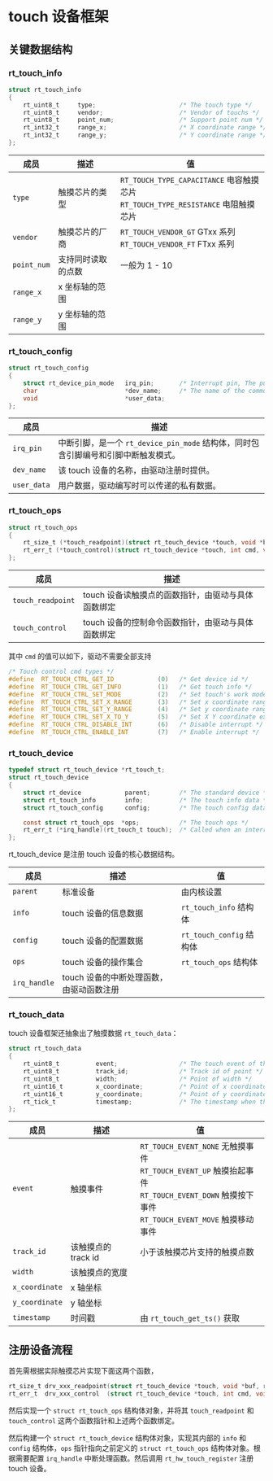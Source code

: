 # touch 设备框架

## 关键数据结构

### rt_touch_info

```C
struct rt_touch_info
{
    rt_uint8_t     type;                       /* The touch type */
    rt_uint8_t     vendor;                     /* Vendor of touchs */
    rt_uint8_t     point_num;                  /* Support point num */
    rt_int32_t     range_x;                    /* X coordinate range */
    rt_int32_t     range_y;                    /* Y coordinate range */
};
```

| 成员        | 描述               | 值                                                           |
| ----------- | ------------------ | ------------------------------------------------------------ |
| `type`      | 触摸芯片的类型     | `RT_TOUCH_TYPE_CAPACITANCE` 电容触摸芯片<br />`RT_TOUCH_TYPE_RESISTANCE`   电阻触摸芯片 |
| `vendor`    | 触摸芯片的厂商     | `RT_TOUCH_VENDOR_GT` GTxx 系列<br />`RT_TOUCH_VENDOR_FT` FTxx 系列 |
| `point_num` | 支持同时读取的点数 | 一般为 1 - 10                                                |
| `range_x`   | x 坐标轴的范围     |                                                              |
| `range_y`   | y 坐标轴的范围     |                                                              |

### rt_touch_config

```C
struct rt_touch_config
{
    struct rt_device_pin_mode   irq_pin;       /* Interrupt pin, The purpose of this pin is to notification read data */
    char                        *dev_name;     /* The name of the communication device */
    void                        *user_data;
};
```

| 成员        | 描述                                                     |
| ----------- | ------------------------------------------------------|
| `irq_pin`   | 中断引脚，是一个 `rt_device_pin_mode` 结构体，同时包含引脚编号和引脚中断触发模式。 |
| `dev_name`  | 该 touch 设备的名称，由驱动注册时提供。                      |
| `user_data` | 用户数据，驱动编写时可以传递的私有数据。                     |

### rt_touch_ops

```C
struct rt_touch_ops
{
    rt_size_t (*touch_readpoint)(struct rt_touch_device *touch, void *buf, rt_size_t touch_num);
    rt_err_t (*touch_control)(struct rt_touch_device *touch, int cmd, void *arg);
};
```

| 成员              | 描述                                               |
| ----------------- | -------------------------------------------------- |
| `touch_readpoint` | touch 设备读触摸点的函数指针，由驱动与具体函数绑定 |
| `touch_control`   | touch 设备的控制命令函数指针，由驱动与具体函数绑定 |

其中 `cmd` 的值可以如下，驱动不需要全部支持

```C
/* Touch control cmd types */
#define  RT_TOUCH_CTRL_GET_ID            (0)   /* Get device id */
#define  RT_TOUCH_CTRL_GET_INFO          (1)   /* Get touch info */
#define  RT_TOUCH_CTRL_SET_MODE          (2)   /* Set touch's work mode. ex. RT_TOUCH_MODE_POLLING,RT_TOUCH_MODE_INT */
#define  RT_TOUCH_CTRL_SET_X_RANGE       (3)   /* Set x coordinate range */
#define  RT_TOUCH_CTRL_SET_Y_RANGE       (4)   /* Set y coordinate range */
#define  RT_TOUCH_CTRL_SET_X_TO_Y        (5)   /* Set X Y coordinate exchange */
#define  RT_TOUCH_CTRL_DISABLE_INT       (6)   /* Disable interrupt */
#define  RT_TOUCH_CTRL_ENABLE_INT        (7)   /* Enable interrupt */
```

### rt_touch_device

```C
typedef struct rt_touch_device *rt_touch_t;
struct rt_touch_device
{
    struct rt_device            parent;        /* The standard device */
    struct rt_touch_info        info;          /* The touch info data */
    struct rt_touch_config      config;        /* The touch config data */

    const struct rt_touch_ops  *ops;           /* The touch ops */
    rt_err_t (*irq_handle)(rt_touch_t touch);  /* Called when an interrupt is generated, registered by the driver */
};
```

rt_touch_device 是注册 touch 设备的核心数据结构。

| 成员         | 描述                                     | 值                       |
| ------------ | ---------------------------------------- | ------------------------ |
| `parent`     | 标准设备                                 | 由内核设置               |
| `info`       | touch 设备的信息数据                     | `rt_touch_info` 结构体   |
| `config`     | touch 设备的配置数据                     | `rt_touch_config` 结构体 |
| `ops`        | touch 设备的操作集合                     | `rt_touch_ops` 结构体    |
| `irq_handle` | touch 设备的中断处理函数，由驱动函数注册 |                          |

### rt_touch_data

touch 设备框架还抽象出了触摸数据 `rt_touch_data`：

```C
struct rt_touch_data
{
    rt_uint8_t          event;                 /* The touch event of the data */
    rt_uint8_t          track_id;              /* Track id of point */
    rt_uint8_t          width;                 /* Point of width */
    rt_uint16_t         x_coordinate;          /* Point of x coordinate */
    rt_uint16_t         y_coordinate;          /* Point of y coordinate */
    rt_tick_t           timestamp;             /* The timestamp when the data was received */
};
```

| 成员           | 描述                | 值                                                           |
| -------------- | ------------------- | ------------------------------------------------------------ |
| `event`        | 触摸事件            | `RT_TOUCH_EVENT_NONE`  无触摸事件<br />`RT_TOUCH_EVENT_UP`     触摸抬起事件<br />`RT_TOUCH_EVENT_DOWN`  触摸按下事件<br />`RT_TOUCH_EVENT_MOVE`  触摸移动事件 |
| `track_id`     | 该触摸点的 track id | 小于该触摸芯片支持的触摸点数                                 |
| `width`        | 该触摸点的宽度      |                                                              |
| `x_coordinate` | x 轴坐标            |                                                              |
| `y_coordinate` | y 轴坐标            |                                                              |
| `timestamp`    | 时间戳              | 由 `rt_touch_get_ts()` 获取                                  |



## 注册设备流程

首先需根据实际触摸芯片实现下面这两个函数，

```C
rt_size_t drv_xxx_readpoint(struct rt_touch_device *touch, void *buf, rt_size_t touch_num);
rt_err_t  drv_xxx_control  (struct rt_touch_device *touch, int cmd, void *arg);
```

然后实现一个 `struct rt_touch_ops` 结构体对象，并将其 `touch_readpoint` 和 `touch_control` 这两个函数指针和上述两个函数绑定。

然后构建一个 `struct rt_touch_device` 结构体对象，实现其内部的 `info` 和 `config` 结构体，`ops` 指针指向之前定义的 `struct rt_touch_ops` 结构体对象。根据需要配置 `irq_handle` 中断处理函数。然后调用 `rt_hw_touch_register` 注册 touch 设备。

